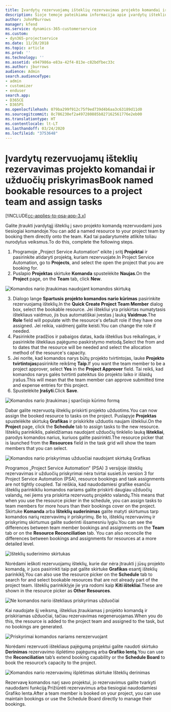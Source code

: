 ```yaml
---
title: Įvardytų rezervuojamų išteklių rezervavimas projekto komandai ir užduočių priskyrimas
description: Šioje temoje pateikiama informacija apie įvardytų išteklių rezervavimą projektų komandoms ir jų priskyrimą užduotims.
author: JohnPBurrows
manager: kfend
ms.service: dynamics-365-customerservice
ms.custom:
- dyn365-projectservice
ms.date: 11/28/2018
ms.topic: article
ms.prod: ''
ms.technology: ''
ms.assetid: e947986a-e83a-42f4-813e-c82bdfbec33c
ms.author: jburrows
audience: Admin
search.audienceType:
- admin
- customizer
- enduser
search.app:
- D365CE
- D365PS
ms.openlocfilehash: 079ba299f912c75f9ed739d4b6aa3c63189d11d0
ms.sourcegitcommit: 8c786230ef2a497280885b827162561776e2eb00
ms.translationtype: HT
ms.contentlocale: lt-LT
ms.lasthandoff: 03/24/2020
ms.locfileid: "3753648"
---
```

# <a name="book-named-bookable-resources-to-a-project-team-and-assign-tasks"></a><span data-ttu-id="93370-103">Įvardytų rezervuojamų išteklių rezervavimas projekto komandai ir užduočių priskyrimas</span><span class="sxs-lookup"><span data-stu-id="93370-103">Book named bookable resources to a project team and assign tasks</span></span> 

[!INCLUDE[cc-applies-to-psa-app-3.x](../includes/cc-applies-to-psa-app-3x.md)]

<span data-ttu-id="93370-104">Galite įtraukti įvardytąjį išteklių į savo projekto komandą rezervuodami juos tiesiogiai komandoje.</span><span class="sxs-lookup"><span data-stu-id="93370-104">You can  add a named resource to your project team by booking them directly onto the team.</span></span> <span data-ttu-id="93370-105">Kad tai padarytumėte atlikite toliau nurodytus veiksmus.</span><span class="sxs-lookup"><span data-stu-id="93370-105">To do this, complete the following steps.</span></span>

1. <span data-ttu-id="93370-106">Programoje „Project Service Automation“ eikite į sritį **Projektai** ir pasirinkite atidaryti projektą, kuriam rezervuojate.</span><span class="sxs-lookup"><span data-stu-id="93370-106">In  Project Service Automation, go to **Projects**, and select the open the project that you are booking for.</span></span>
2. <span data-ttu-id="93370-107">Puslapio **Projektas** skirtuke **Komanda** spustelėkite **Naujas**.</span><span class="sxs-lookup"><span data-stu-id="93370-107">On the **Project** page, on the **Team** tab, click **New**.</span></span> 

![Komandos nario įtraukimas naudojant komandos skirtuką](media/RM-how-to-1.png)

3. <span data-ttu-id="93370-109">Dialogo lange **Spartusis projekto komandos nario kūrimas** pasirinkite rezervuojamą išteklių.</span><span class="sxs-lookup"><span data-stu-id="93370-109">In the **Quick Create Project Team Member** dialog box, select the bookable resource.</span></span> <span data-ttu-id="93370-110">Jei ištekliui yra priskirtas numatytasis ištekliaus vaidmuo, jis bus automatiškai įvestas į lauką **Vaidmuo**.</span><span class="sxs-lookup"><span data-stu-id="93370-110">The **Role** field will populate with the resource's default role if they have one assigned.</span></span> <span data-ttu-id="93370-111">Jei reikia, vaidmenį galite keisti.</span><span class="sxs-lookup"><span data-stu-id="93370-111">You can change the role if needed.</span></span> 
4. <span data-ttu-id="93370-112">Pasirinkite pradžios ir pabaigos datas, kada išteklius bus reikalingas, ir pasirinkite ištekliaus pajėgumo paskirstymo metodą.</span><span class="sxs-lookup"><span data-stu-id="93370-112">Select the from and to dates that the resource will be needed and select the allocation method of the resource's capacity.</span></span> 
5. <span data-ttu-id="93370-113">Jei norite, kad komandos narys būtų projekto tvirtintojas, lauke **Projekto tvirtintojas**pasirinkite reikšmę **Taip**.</span><span class="sxs-lookup"><span data-stu-id="93370-113">If you want the team member to be a project approver, select **Yes** in the **Project Approver** field.</span></span> <span data-ttu-id="93370-114">Tai reikš, kad komandos narys galės tvirtinti pateiktus šio projekto laiko ir išlaidų įrašus.</span><span class="sxs-lookup"><span data-stu-id="93370-114">This will mean that the team member can approve submitted time and expense entries for this project.</span></span> 
6. <span data-ttu-id="93370-115">Spustelėkite **Įrašyti**.</span><span class="sxs-lookup"><span data-stu-id="93370-115">Click **Save**.</span></span>

![Komandos nario įtraukimas į sparčiojo kūrimo formą](media/RM-how-to-2.png)


<span data-ttu-id="93370-117">Dabar galite rezervuotą išteklių priskirti projekto užduotims.</span><span class="sxs-lookup"><span data-stu-id="93370-117">You can now assign the booked resource to tasks on the project.</span></span> <span data-ttu-id="93370-118">Puslapyje **Projektas** spustelėkite skirtuką **Grafikas** ir priskirkite užduotis naujam ištekliui.</span><span class="sxs-lookup"><span data-stu-id="93370-118">On the **Project** page, click the **Schedule** tab to assign tasks to the new resource.</span></span> <span data-ttu-id="93370-119">Išteklių parinkiklis, paleidžiamas naudojant užduočių tinklelio lauką **Ištekliai**, parodys komandos narius, kuriuos galite pasirinkti.</span><span class="sxs-lookup"><span data-stu-id="93370-119">The resource picker that is launched from the **Resources** field in the task grid will show the team members that you can select.</span></span>

![Komandos nario priskyrimas užduočiai naudojant skirtuką Grafikas](media/RM-how-to-3.png)

<span data-ttu-id="93370-121">Programos „Project Service Automation“ (PSA) 3 versijoje išteklių rezervavimas ir užduočių priskyrimai nėra tvirtai susieti.</span><span class="sxs-lookup"><span data-stu-id="93370-121">In version 3 for Project Service Automation (PSA), resource bookings and task assignments are not tightly coupled.</span></span> <span data-ttu-id="93370-122">Tai reiškia, kad naudodamiesi grafike esančiu išteklių parinkikliu komandos nariams galite priskirti daugiau užduočių valandų, nei jiems yra priskirta rezervuotų projekto valandų.</span><span class="sxs-lookup"><span data-stu-id="93370-122">This means that when you use the resource picker in the schedule, you can assign tasks to team members for more hours than their bookings cover on the project.</span></span>
<span data-ttu-id="93370-123">Skirtuke **Komanda** arba **Išteklių suderinimas** galite matyti skirtumus tarp komandos narių rezervavimų ir priskyrimų. Be to, išteklių rezervavimų ir priskyrimų skirtumus galite suderinti išsamesniu lygiu.</span><span class="sxs-lookup"><span data-stu-id="93370-123">You can see the differences between team member bookings and assignments on the **Team** tab or on the **Resource Reconciliation** tab. You can also reconcile the differences between bookings and assignments for resources at a more detailed level.</span></span>

![Išteklių suderinimo skirtukas](media/RM-how-to-4.png)

<span data-ttu-id="93370-125">Norėdami ieškoti rezervuojamų išteklių, kurie dar nėra įtraukti į jūsų projekto komandą, ir juos pasirinkti taip pat galite skirtuke **Grafikas** esantį išteklių parinkiklį.</span><span class="sxs-lookup"><span data-stu-id="93370-125">You can also use the resource picker on the **Schedule** tab to search for and select bookable resources that are not already part of the project team.</span></span> <span data-ttu-id="93370-126">Išteklių parinkiklyje jie yra rodomi kaip **Kiti ištekliai**.</span><span class="sxs-lookup"><span data-stu-id="93370-126">These are shown in the resource picker as **Other Resources**.</span></span>

![Ne komandos nario ištekliaus priskyrimas užduočiai](media/RM-how-to-5.png)

<span data-ttu-id="93370-128">Kai naudojate šį veiksmą, išteklius įtraukiamas į projekto komandą ir priskiriamas užduočiai, tačiau rezervavimas negeneruojamas.</span><span class="sxs-lookup"><span data-stu-id="93370-128">When you do this, the resource is added to the project team and assigned to the task, but no bookings are generated.</span></span>

![Priskyrimai komandos nariams nerezervuojant](media/RM-how-to-6.png)

<span data-ttu-id="93370-130">Norėdami rezervuoti ištekliaus pajėgumą projektui galite naudoti skirtuko **Derinimas** rezervavimo išplėtimo pajėgumą arba **Grafiko lentą**.</span><span class="sxs-lookup"><span data-stu-id="93370-130">You can use the **Reconciliation** tab’s extend booking capability or the **Schedule Board** to book the resource’s capacity to the project.</span></span>

![Komandos nario rezervavimų išplėtimas skirtuke Išteklių derinimas](media/RM-how-to-7.png)

<span data-ttu-id="93370-132">Rezervavę komandos narį savo projektui, jo rezervavimus galite tvarkyti naudodami funkciją Prižiūrėti rezervavimus arba tiesiogiai naudodamiesi Grafiko lenta.</span><span class="sxs-lookup"><span data-stu-id="93370-132">After a team member is booked on your project, you can use maintain bookings or use the Schedule Board directly to manage their bookings.</span></span>
